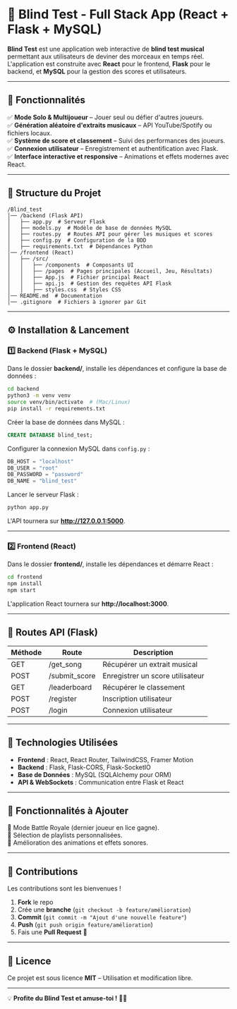 # 🎵 Blind Test - Full Stack App (React + Flask + MySQL)

**Blind Test** est une application web interactive de **blind test musical** permettant aux utilisateurs de deviner des morceaux en temps réel. L'application est construite avec **React** pour le frontend, **Flask** pour le backend, et **MySQL** pour la gestion des scores et utilisateurs.

---

## 🚀 Fonctionnalités

✅ **Mode Solo & Multijoueur** – Jouer seul ou défier d'autres joueurs.  
✅ **Génération aléatoire d'extraits musicaux** – API YouTube/Spotify ou fichiers locaux.  
✅ **Système de score et classement** – Suivi des performances des joueurs.  
✅ **Connexion utilisateur** – Enregistrement et authentification avec Flask.  
✅ **Interface interactive et responsive** – Animations et effets modernes avec React.  

---

## 📁 Structure du Projet

```
/Blind_test
│── /backend (Flask API)
│   ├── app.py  # Serveur Flask
│   ├── models.py  # Modèle de base de données MySQL
│   ├── routes.py  # Routes API pour gérer les musiques et scores
│   ├── config.py  # Configuration de la BDD
│   ├── requirements.txt  # Dépendances Python
│── /frontend (React)
│   ├── /src/
│   │   ├── /components  # Composants UI
│   │   ├── /pages  # Pages principales (Accueil, Jeu, Résultats)
│   │   ├── App.js  # Fichier principal React
│   │   ├── api.js  # Gestion des requêtes API Flask
│   │   ├── styles.css  # Styles CSS
│── README.md  # Documentation
│── .gitignore  # Fichiers à ignorer par Git
```

---

## ⚙️ Installation & Lancement

### **1️⃣ Backend (Flask + MySQL)**
Dans le dossier **backend/**, installe les dépendances et configure la base de données :

```bash
cd backend
python3 -m venv venv
source venv/bin/activate  # (Mac/Linux)
pip install -r requirements.txt
```

Créer la base de données dans MySQL :
```sql
CREATE DATABASE blind_test;
```
Configurer la connexion MySQL dans `config.py` :
```python
DB_HOST = "localhost"
DB_USER = "root"
DB_PASSWORD = "password"
DB_NAME = "blind_test"
```

Lancer le serveur Flask :
```bash
python app.py
```
L'API tournera sur **http://127.0.0.1:5000**.

---

### **2️⃣ Frontend (React)**
Dans le dossier **frontend/**, installe les dépendances et démarre React :

```bash
cd frontend
npm install
npm start
```
L'application React tournera sur **http://localhost:3000**.

---

## 🔗 Routes API (Flask)

| Méthode | Route            | Description |
|---------|-----------------|-------------|
| GET     | /get_song       | Récupérer un extrait musical |
| POST    | /submit_score   | Enregistrer un score utilisateur |
| GET     | /leaderboard    | Récupérer le classement |
| POST    | /register       | Inscription utilisateur |
| POST    | /login          | Connexion utilisateur |

---

## 📌 Technologies Utilisées

- **Frontend** : React, React Router, TailwindCSS, Framer Motion
- **Backend** : Flask, Flask-CORS, Flask-SocketIO
- **Base de Données** : MySQL (SQLAlchemy pour ORM)
- **API & WebSockets** : Communication entre Flask et React

---

## 🎯 Fonctionnalités à Ajouter

🔹 Mode Battle Royale (dernier joueur en lice gagne).  
🔹 Sélection de playlists personnalisées.  
🔹 Amélioration des animations et effets sonores.  

---

## 🤝 Contributions

Les contributions sont les bienvenues !

1. **Fork** le repo
2. Crée une **branche** (`git checkout -b feature/amélioration`)
3. **Commit** (`git commit -m "Ajout d'une nouvelle feature"`)
4. **Push** (`git push origin feature/amélioration`)
5. Fais une **Pull Request** 🎉

---

## 📜 Licence

Ce projet est sous licence **MIT** – Utilisation et modification libre.

---

💡 **Profite du Blind Test et amuse-toi !** 🎵🔥

